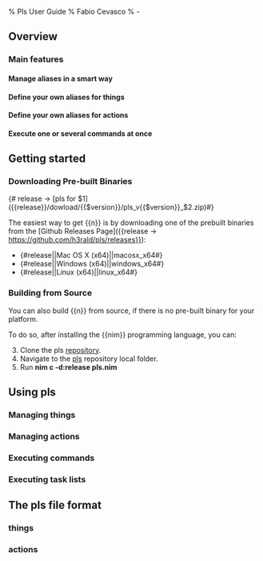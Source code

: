 % Pls User Guide
% Fabio Cevasco
% -

## Overview

### Main features

#### Manage aliases in a smart way

#### Define your own aliases for things

#### Define your own aliases for actions

#### Execute one or several commands at once

## Getting started

### Downloading Pre-built Binaries

{# release -> [pls for $1]({{release}}/dowload/{{$version}}/pls_v{{$version}}_$2.zip)#}

The easiest way to get {{n}} is by downloading one of the prebuilt binaries from the [Github Releases Page]({{release -> https://github.com/h3rald/pls/releases}}):

- {#release||Mac OS X (x64)||macosx_x64#}
- {#release||Windows (x64)||windows_x64#}
- {#release||Linux (x64)||linux_x64#}

### Building from Source

You can also build {{n}} from source, if there is no pre-built binary for your platform.

To do so, after installing the {{nim}} programming language, you can:

3. Clone the pls [repository](https://github.com/h3rald/pls).
4. Navigate to the [pls](class:dir) repository local folder.
5. Run **nim c -d:release pls.nim**

## Using pls

### Managing things

### Managing actions

### Executing commands

### Executing task lists

## The pls file format

### things

### actions
